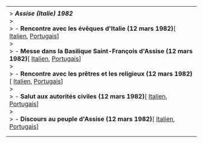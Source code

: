 |     |
| --- |
|  |
| > ***Assise (Italie) 1982***<br>> <br>> - **Rencontre avec les évêques d'Italie (12 mars 1982)**[ [Italien](/content/john-paul-ii/it/speeches/1982/march/documents/hf_jp-ii_spe_19820312_vescovi-assisi.html), [Portugais](/content/john-paul-ii/pt/speeches/1982/march/documents/hf_jp-ii_spe_19820312_vescovi-assisi.html)]<br>> <br>> - **Messe dans la Basilique Saint-François d'Assise (12 mars 1982)**[ [Italien](/content/john-paul-ii/it/homilies/1982/documents/hf_jp-ii_hom_19820312_assisi.html), [Portugais](/content/john-paul-ii/pt/homilies/1982/documents/hf_jp-ii_hom_19820312_assisi.html)]<br>> <br>> - **Rencontre avec les prêtres et les religieux (12 mars 1982)**[ [Italien](/content/john-paul-ii/it/speeches/1982/march/documents/hf_jp-ii_spe_19820312_sacerdoti-religiosi-assisi.html), [Portugais](/content/john-paul-ii/pt/speeches/1982/march/documents/hf_jp-ii_spe_19820312_sacerdoti-religiosi-assisi.html)]<br>> <br>> - **Salut aux autorités civiles (12 mars 1982)**[ [Italien](/content/john-paul-ii/it/speeches/1982/march/documents/hf_jp-ii_spe_19820312_autorita-assisi.html), [Portugais](/content/john-paul-ii/pt/speeches/1982/march/documents/hf_jp-ii_spe_19820312_autorita-assisi.html)]<br>> <br>> - **Discours au peuple d'Assise (12 mars 1982)**[ [Italien](/content/john-paul-ii/it/speeches/1982/march/documents/hf_jp-ii_spe_19820312_popolo-assisi.html), [Portugais](/content/john-paul-ii/pt/speeches/1982/march/documents/hf_jp-ii_spe_19820312_popolo-assisi.html)] |
|  |
|  |